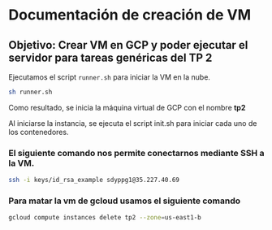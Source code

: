 # Documentación de creación de VM

## Objetivo: Crear VM en GCP y poder ejecutar el servidor para tareas genéricas del TP 2

Ejecutamos el script `runner.sh` para iniciar la VM en la nube.

```bash
sh runner.sh
```

Como resultado, se inicia la máquina virtual de GCP con el nombre **tp2**

Al iniciarse la instancia, se ejecuta el script init.sh para iniciar cada uno de los contenedores.

### El siguiente comando nos permite conectarnos mediante SSH a la VM.

```bash
ssh -i keys/id_rsa_example sdyppg1@35.227.40.69
```

### Para matar la vm de gcloud usamos el siguiente comando

```bash
gcloud compute instances delete tp2 --zone=us-east1-b
```
